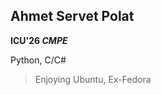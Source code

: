 ## Ahmet Servet Polat
**ICU'26 _CMPE_**

Python, C/C#
> Enjoying Ubuntu, Ex-Fedora
<!---
AhmetServet/AhmetServet is a ✨ special ✨ repository because its `README.md` (this file) appears on your GitHub profile.
You can click the Preview link to take a look at your changes.
--->
